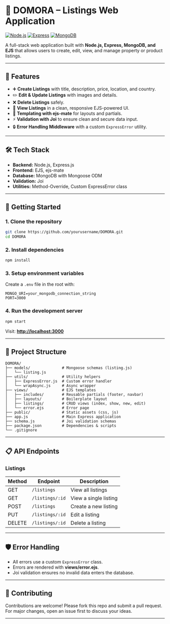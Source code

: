 # 🏡 DOMORA – Listings Web Application

[![Node.js](https://img.shields.io/badge/Node.js-339933?logo=node.js&logoColor=white)](https://nodejs.org/) 
[![Express](https://img.shields.io/badge/Express.js-000000?logo=express&logoColor=white)](https://expressjs.com/) 
[![MongoDB](https://img.shields.io/badge/MongoDB-47A248?logo=mongodb&logoColor=white)](https://www.mongodb.com/) 

A full-stack web application built with **Node.js, Express, MongoDB, and EJS** that allows users to create, edit, view, and manage property or product listings.  

---

## 📌 Features
- ➕ **Create Listings** with title, description, price, location, and country.  
- ✏️ **Edit & Update Listings** with images and details.  
- ❌ **Delete Listings** safely.  
- 👀 **View Listings** in a clean, responsive EJS-powered UI.  
- 🎨 **Templating with ejs-mate** for layouts and partials.  
- ⚡ **Validation with Joi** to ensure clean and secure data input.  
- 🔒 **Error Handling Middleware** with a custom `ExpressError` utility.  

---

## 🛠️ Tech Stack
- **Backend:** Node.js, Express.js  
- **Frontend:** EJS, ejs-mate  
- **Database:** MongoDB with Mongoose ODM  
- **Validation:** Joi  
- **Utilities:** Method-Override, Custom ExpressError class  

---

## 🚀 Getting Started

### 1. Clone the repository
```bash
git clone https://github.com/yourusername/DOMORA.git
cd DOMORA
```

### 2. Install dependencies
```bash
npm install
```

### 3. Setup environment variables
Create a `.env` file in the root with:

```env
MONGO_URI=your_mongodb_connection_string
PORT=3000
```

### 4. Run the development server
```bash
npm start
```

Visit: **[http://localhost:3000](http://localhost:3000)**

---

## 📂 Project Structure
```
DOMORA/
├── models/              # Mongoose schemas (listing.js)
│   └── listing.js
├── utils/               # Utility helpers
│   ├── ExpressError.js  # Custom error handler
│   └── wrapAsync.js     # Async wrapper
├── views/               # EJS templates
│   ├── includes/        # Reusable partials (footer, navbar)
│   ├── layouts/         # Boilerplate layout
│   ├── listings/        # CRUD views (index, show, new, edit)
│   └── error.ejs        # Error page
├── public/              # Static assets (css, js)
├── app.js               # Main Express application
├── schema.js            # Joi validation schemas
├── package.json         # Dependencies & scripts
└── .gitignore
```

---

## 📋 API Endpoints

### Listings
| Method | Endpoint        | Description           |
| ------ | --------------- | --------------------- |
| GET    | `/listings`     | View all listings     |
| GET    | `/listings/:id` | View a single listing |
| POST   | `/listings`     | Create a new listing  |
| PUT    | `/listings/:id` | Edit a listing        |
| DELETE | `/listings/:id` | Delete a listing      |

---

## 🛡️ Error Handling
* All errors use a custom `ExpressError` class.
* Errors are rendered with **views/error.ejs**.
* Joi validation ensures no invalid data enters the database.

---

## 🤝 Contributing
Contributions are welcome! Please fork this repo and submit a pull request.  
For major changes, open an issue first to discuss your ideas.

---
